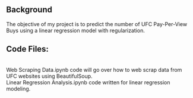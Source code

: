 
## Background
The objective of my project is to predict the number of UFC Pay-Per-View Buys using a linear regression model with regularization.
## Code Files:
<br />Web Scraping Data.ipynb code will go over how to web scrap data from UFC websites using BeautifulSoup.
<br />Linear Regression Analysis.ipynb code written for linear regression modeling. 
